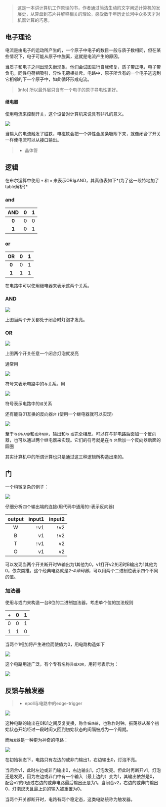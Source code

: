 
> 这是一本讲计算机工作原理的书，作者通过简洁生动的文字阐述计算机的发展史，从算盘到芯片并解释相关的理论，感受数千年历史长河中众多天才对机器计算的巧思。

## 电子理论

电流是由电子的运动所产生的，一个原子中电子的数目一般与质子数相同，但在某些情况下，电子可能从原子中脱离，这就是电流产生的原因。

当质子和电子之间出现失衡现象，他们会试图进行自我修复，质子带正电，电子带负电，同性电荷相吸引，异性电荷相排斥。电路中，原子所含有的一个电子逃逸到它相邻的下一个原子中，如此循环形成电流。

>[info] 所以最外层只含有一个电子的原子导电性更好。

#### 继电器

使用电流来控制开关，这个设备对计算机来说具有非凡的意义。

![](https://kicoe-blog.oss-cn-shanghai.aliyuncs.com/HalMFpSsWgtzGbBxGqBY.jpg)

当输入的电流触发了磁铁，电磁铁会把一个弹性金属条吸附下来，就像闭合了开关一样使电流可以从接口输出。

> + 晶体管

## 逻辑

在布尔运算中使用 `+` 和 `×` 来表示OR与AND，其真值表如下*(为了这一段特地加了table解析)*

### and

| AND | 0 | 1 |
| :----: | :---: | :---: |
| **0** | 0 | 0 |
| **1** | 0 | 1 |

### or

| OR | 0 | 1 |
| :----: | :---: | :---: |
| **0** | 0 | 1 |
| **1** | 1 | 1 |

在电路中可以使用继电器来表示这两个关系。

### AND

![](https://kicoe-blog.oss-cn-shanghai.aliyuncs.com/tQwOSVIhmvfBqNBjKpgC.jpg)

上图当两个开关都处于闭合时灯泡才发亮。

### OR

![](https://kicoe-blog.oss-cn-shanghai.aliyuncs.com/qbYRyDtfOadYELpkzzas.jpg)

上图两个开关任意一个闭合灯泡就发亮

通常用

![](https://kicoe-blog.oss-cn-shanghai.aliyuncs.com/oeIBezViIMUHKOMhVQvQ.jpg)

符号来表示电路中的`与`关系。用

![](https://kicoe-blog.oss-cn-shanghai.aliyuncs.com/GYAxNNwFyZHdVnIlmyMt.jpg)

符号表示电路中的`或`关系

还有能将01互换的反向器`非` (使用一个继电器就可以实现)

![](https://kicoe-blog.oss-cn-shanghai.aliyuncs.com/fafUlUbmVFFoTNRLCYDN.jpg)

至于`与非NAND`和`或非NOR`，输出和`与` `或`完全相反。可以在与非电路后面加一个反向器，也可以通过两个继电器来实现。它们的符号就是在`与` `非`后加一个反向器后面的圆圈

其实计算机中的所谓计算也只是通过这三种逻辑所构造出来的。

## 门

一个稍微复杂的例子：

![](https://kicoe-blog.oss-cn-shanghai.aliyuncs.com/DLMhSZaOVJyAqkMGkJun.jpg)

仔细分析四个输出端的连接(用代码中通用的`!`表示反向器)

| output | input1 | input2 |
| :----: | ---: | ---: |
| W | `!`v1 | `!`v2 |
| B | v1 | `!`v2 |
| T | `!`v1 | v2 |
| O | v1 | v2 |

可以发现当两个开关断开时W输出为1其他为0，v1打开v2关闭时B输出为1其他为0，依次类推。这个经典电路就是*2-4译码器*，可以用两个二进制位表示四个不同的值。

### 加法器

使用与或门来构造一台8位的二进制加法器，考虑单个位的加法规则

| + | 0 | 1 |
| :-: | :-: | :-: |
| 0 | 0 | 1 |
| 1 | 1 | 0 |

当两个1相加将产生进位而使值为0，用电路构造如下

![](https://kicoe-blog.oss-cn-shanghai.aliyuncs.com/eoaZbIQIlaYsagJoTKWf.jpg)

这个电路用途广泛，有个专有名称`异或XOR`，用符号表示为：

![](https://kicoe-blog.oss-cn-shanghai.aliyuncs.com/iAyhZKTqUJVjNNfMMRrb.jpg)

## 反馈与触发器

> + epoll与电路中的edge-trigger

![](https://kicoe-blog.oss-cn-shanghai.aliyuncs.com/zFeUchSTbnIDiWniYfIG.jpg)

这种电路的输出在0和1之间反复变换，称作`振荡器`，也称作时钟。振荡器从某个初始状态开始经过一段时间又回到初始状态的间隔被成为一个周期。

而`触发器`是一种更为神奇的电路：

![](https://kicoe-blog.oss-cn-shanghai.aliyuncs.com/yzEniEnNnVHiNeVXeejy.jpg)

在初始状态下，电路只有左边的或非门输出1，右边输出0，灯泡不亮。

当闭合v1，此时左边或非门输出0，右边输出1，灯泡发亮。但此时再断开v1，灯泡还是发亮，因为左边或非门中有一个输入（最上边的）变为1，其输出依然是0，配合v2的0通过右边的或非电路最后输出还是为1。当闭合v2，右边的或非门输出0，灯泡熄灭且最上边的输入被重置为0。

当两个开关都断开时，电路有两个稳定态，这类电路统称为触发器。
